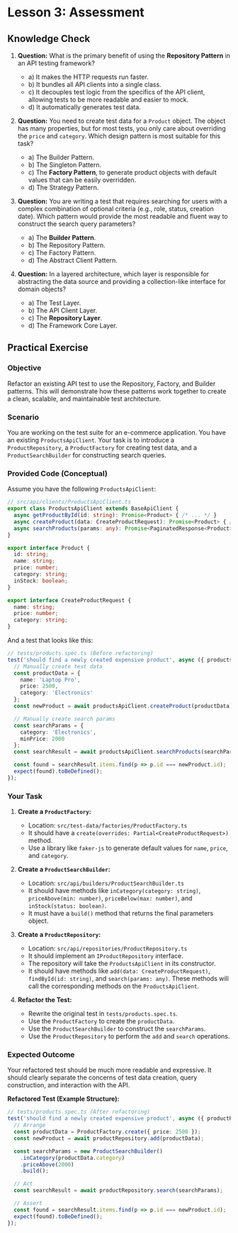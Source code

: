 # Lesson 3: Assessment

## Knowledge Check

1.  **Question:** What is the primary benefit of using the **Repository Pattern** in an API testing framework?
    -   a) It makes the HTTP requests run faster.
    -   b) It bundles all API clients into a single class.
    -   c) It decouples test logic from the specifics of the API client, allowing tests to be more readable and easier to mock.
    -   d) It automatically generates test data.

2.  **Question:** You need to create test data for a `Product` object. The object has many properties, but for most tests, you only care about overriding the `price` and `category`. Which design pattern is most suitable for this task?
    -   a) The Builder Pattern.
    -   b) The Singleton Pattern.
    -   c) The **Factory Pattern**, to generate product objects with default values that can be easily overridden.
    -   d) The Strategy Pattern.

3.  **Question:** You are writing a test that requires searching for users with a complex combination of optional criteria (e.g., role, status, creation date). Which pattern would provide the most readable and fluent way to construct the search query parameters?
    -   a) The **Builder Pattern**.
    -   b) The Repository Pattern.
    -   c) The Factory Pattern.
    -   d) The Abstract Client Pattern.

4.  **Question:** In a layered architecture, which layer is responsible for abstracting the data source and providing a collection-like interface for domain objects?
    -   a) The Test Layer.
    -   b) The API Client Layer.
    -   c) The **Repository Layer**.
    -   d) The Framework Core Layer.

## Practical Exercise

### Objective

Refactor an existing API test to use the Repository, Factory, and Builder patterns. This will demonstrate how these patterns work together to create a clean, scalable, and maintainable test architecture.

### Scenario

You are working on the test suite for an e-commerce application. You have an existing `ProductsApiClient`. Your task is to introduce a `ProductRepository`, a `ProductFactory` for creating test data, and a `ProductSearchBuilder` for constructing search queries.

### Provided Code (Conceptual)

Assume you have the following `ProductsApiClient`:

```typescript
// src/api/clients/ProductsApiClient.ts
export class ProductsApiClient extends BaseApiClient {
  async getProductById(id: string): Promise<Product> { /* ... */ }
  async createProduct(data: CreateProductRequest): Promise<Product> { /* ... */ }
  async searchProducts(params: any): Promise<PaginatedResponse<Product>> { /* ... */ }
}

export interface Product {
  id: string;
  name: string;
  price: number;
  category: string;
  inStock: boolean;
}

export interface CreateProductRequest {
  name: string;
  price: number;
  category: string;
}
```

And a test that looks like this:

```typescript
// tests/products.spec.ts (Before refactoring)
test('should find a newly created expensive product', async ({ productsApiClient }) => {
  // Manually create test data
  const productData = {
    name: 'Laptop Pro',
    price: 2500,
    category: 'Electronics'
  };
  const newProduct = await productsApiClient.createProduct(productData);

  // Manually create search params
  const searchParams = {
    category: 'Electronics',
    minPrice: 2000
  };
  const searchResult = await productsApiClient.searchProducts(searchParams);

  const found = searchResult.items.find(p => p.id === newProduct.id);
  expect(found).toBeDefined();
});
```

### Your Task

1.  **Create a `ProductFactory`:**
    -   Location: `src/test-data/factories/ProductFactory.ts`
    -   It should have a `create(overrides: Partial<CreateProductRequest>)` method.
    -   Use a library like `faker-js` to generate default values for `name`, `price`, and `category`.

2.  **Create a `ProductSearchBuilder`:**
    -   Location: `src/api/builders/ProductSearchBuilder.ts`
    -   It should have methods like `inCategory(category: string)`, `priceAbove(min: number)`, `priceBelow(max: number)`, and `inStock(status: boolean)`.
    -   It must have a `build()` method that returns the final parameters object.

3.  **Create a `ProductRepository`:**
    -   Location: `src/api/repositories/ProductRepository.ts`
    -   It should implement an `IProductRepository` interface.
    -   The repository will take the `ProductsApiClient` in its constructor.
    -   It should have methods like `add(data: CreateProductRequest)`, `findById(id: string)`, and `search(params: any)`. These methods will call the corresponding methods on the `ProductsApiClient`.

4.  **Refactor the Test:**
    -   Rewrite the original test in `tests/products.spec.ts`.
    -   Use the `ProductFactory` to create the `productData`.
    -   Use the `ProductSearchBuilder` to construct the `searchParams`.
    -   Use the `ProductRepository` to perform the `add` and `search` operations.

### Expected Outcome

Your refactored test should be much more readable and expressive. It should clearly separate the concerns of test data creation, query construction, and interaction with the API.

**Refactored Test (Example Structure):**

```typescript
// tests/products.spec.ts (After refactoring)
test('should find a newly created expensive product', async ({ productRepository }) => {
  // Arrange
  const productData = ProductFactory.create({ price: 2500 });
  const newProduct = await productRepository.add(productData);

  const searchParams = new ProductSearchBuilder()
    .inCategory(productData.category)
    .priceAbove(2000)
    .build();

  // Act
  const searchResult = await productRepository.search(searchParams);

  // Assert
  const found = searchResult.items.find(p => p.id === newProduct.id);
  expect(found).toBeDefined();
});
